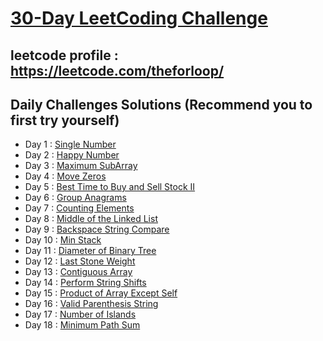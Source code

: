 # [30-Day LeetCoding Challenge](https://leetcode.com/explore/challenge/card/30-day-leetcoding-challenge/)

## leetcode profile : https://leetcode.com/theforloop/
## Daily Challenges Solutions (Recommend you to first try yourself)

* Day 1 : [Single Number](src/main/java/io/theforloop/leetcode30daychallenge/day1/SingleNumber.java)
* Day 2 : [Happy Number](src/main/java/io/theforloop/leetcode30daychallenge/day2/HappyNumber.java)
* Day 3 : [Maximum SubArray](src/main/java/io/theforloop/leetcode30daychallenge/day3/MaximumSubArray.java)
* Day 4 : [Move Zeros](src/main/java/io/theforloop/leetcode30daychallenge/day4/MoveZeroes.java)
* Day 5 : [Best Time to Buy and Sell Stock II](src/main/java/io/theforloop/leetcode30daychallenge/day5/BuySellStock2.java)
* Day 6 : [Group Anagrams](src/main/java/io/theforloop/leetcode30daychallenge/day6/GroupAnagrams.java)
* Day 7 : [Counting Elements](src/main/java/io/theforloop/leetcode30daychallenge/day7/CountingElements.java)
* Day 8 : [Middle of the Linked List](src/main/java/io/theforloop/leetcode30daychallenge/day8/MiddleOfTheLinkedList.java)
* Day 9 : [Backspace String Compare](src/main/java/io/theforloop/leetcode30daychallenge/day9/BackspaceStringCompare.java)
* Day 10 : [Min Stack](src/main/java/io/theforloop/leetcode30daychallenge/day10/MinStack.java)
* Day 11 : [Diameter of Binary Tree](src/main/java/io/theforloop/leetcode30daychallenge/day11/DiameterOfBinaryTree.java)
* Day 12 : [Last Stone Weight](src/main/java/io/theforloop/leetcode30daychallenge/day12/LastStoneWeight.java)
* Day 13 : [Contiguous Array](src/main/java/io/theforloop/leetcode30daychallenge/day13/ContiguousArray.java)
* Day 14 : [Perform String Shifts](src/main/java/io/theforloop/leetcode30daychallenge/day14/PerformStringShifts.java)
* Day 15 : [Product of Array Except Self](src/main/java/io/theforloop/leetcode30daychallenge/day15/ProductOfArrayExceptSelf.java)
* Day 16 : [Valid Parenthesis String](src/main/java/io/theforloop/leetcode30daychallenge/day16/ValidParenthesisString.java)
* Day 17 : [Number of Islands](src/main/java/io/theforloop/leetcode30daychallenge/day17/NumberOfIslands.java)
* Day 18 : [Minimum Path Sum](src/main/java/io/theforloop/leetcode30daychallenge/day18/MinimumPathSum.java)


